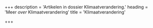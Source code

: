 +++
description = 'Artikelen in dossier Klimaatverandering.'
heading = 'Meer <i>over</i> Klimaatverandering'
title = 'Klimaatverandering'

+++

